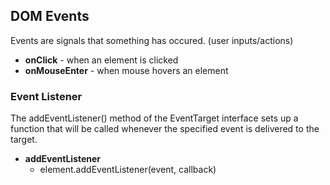 ## DOM Events
Events are signals that something has occured. (user inputs/actions)

- **onClick** - when an element is clicked
- **onMouseEnter** - when mouse hovers an element

### Event Listener
The addEventListener() method of the EventTarget interface sets up a function that will be called whenever the specified event is delivered to the target.
- **addEventListener**
    - element.addEventListener(event, callback)